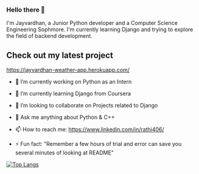 ### Hello there 👋
I'm Jayvardhan, a Junior Python developer and a Computer Science Engineering Sophmore. I'm currently learning Django and trying to explore the field of backend development.  

## Check out my latest project
https://jayvardhan-weather-app.herokuapp.com/

- 🔭 I’m currently working on Python as an Intern

- 🌱 I’m currently learning Django from Coursera

- 👯 I’m looking to collaborate on Projects related to Django

- 💬 Ask me anything about Python & C++  

- 📫 How to reach me: https://www.linkedin.com/in/rathi406/

- ⚡ Fun fact: "Remember a few hours of trial and error can save you several minutes of looking at README"

[![Top Langs](https://github-readme-stats.vercel.app/api/top-langs/?username=ComputerScientist-01)](https://github.com/anuraghazra/github-readme-stats)
